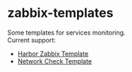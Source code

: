 # zabbix-templates

Some templates for services monitoring.  
Current support:  
* [Harbor Zabbix Template](./harbor/)
* [Network Check Template](./network_check)
